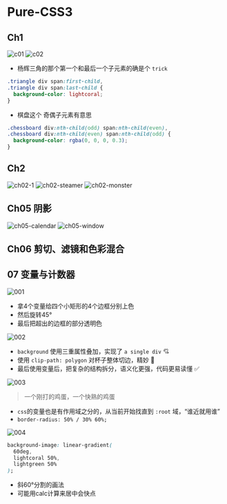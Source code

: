 # Pure-CSS3

## Ch1

![c01](./assets/Ch1-1.png)
![c02](./assets/Ch1-2.png)

- 杨辉三角的那个第一个和最后一个子元素的确是个 `trick`

```css
.triangle div span:first-child,
.triangle div span:last-child {
  background-color: lightcoral;
}
```

- 棋盘这个 奇偶子元素有意思

```css
.chessboard div:nth-child(odd) span:nth-child(even),
.chessboard div:nth-child(even) span:nth-child(odd) {
  background-color: rgba(0, 0, 0, 0.3);
}
```

## Ch2

![ch02-1](./assets/Ch2-1.png)
![ch02-steamer](./assets/Ch2-steamer.png)
![ch02-monster](./assets/Ch2-monster.png)

## Ch05 阴影

![ch05-calendar](./assets/ch05-calendar.png)
![ch05-window](./assets/Ch05-window.png)

## Ch06 剪切、滤镜和色彩混合

## 07 变量与计数器

![001](./assets/001.png)

- 拿4个变量给四个小矩形的4个边框分别上色
- 然后旋转45°
- 最后把超出的边框的部分透明色

![002](./assets/002.png)

- `background` 使用三重属性叠加，实现了 `a single div` 💘
- 使用 `clip-path: polygon` 对杯子整体切边，精妙 🎈
- 最后使用变量后，把复杂的结构拆分，语义化更强，代码更易读懂 ✅

![003](./assets/003.png)

> 一个刚打的鸡蛋，一个快熟的鸡蛋

- `css`的变量也是有作用域之分的，从当前开始找直到 `:root` 域，“谁近就用谁”
- `border-radius: 50% / 30% 60%;`

![004](./assets/004.png)

```css
background-image: linear-gradient(
  60deg,
  lightcoral 50%,
  lightgreen 50%
);
```

- 斜60°分割的画法
- 可能用calc计算来居中会快点
